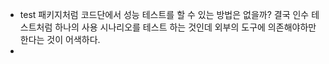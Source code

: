 
- test 패키지처럼 코드단에서 성능 테스트를 할 수 있는 방법은 없을까? 결국 인수 테스트처럼 하나의 사용 시나리오를 테스트 하는 것인데 외부의 도구에 의존해야하만 한다는 것이 어색하다.
- 